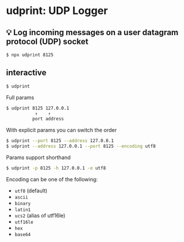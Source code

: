 # udprint: UDP Logger
## 💡 Log incoming messages on a user datagram protocol (UDP) socket

```
$ npx udprint 8125
```

## interactive
```bash
$ udprint
```

Full params
```bash
$ udprint 8125 127.0.0.1
           ↑    ↑
          port address
```

With explicit params you can switch the order
```bash
$ udprint --port 8125 --address 127.0.0.1
$ udprint --address 127.0.0.1 --port 8125 --encoding utf8
```

Params support shorthand
```bash
$ udprint -p 8125 -h 127.0.0.1 -e utf8
```

Encoding can be one of the following:
- `utf8` (default)
- `ascii`
- `binary`
- `latin1`
- `ucs2` (alias of utf16le)
- `utf16le`
- `hex`
- `base64`
